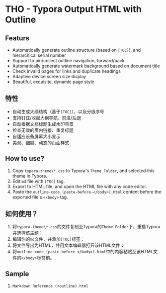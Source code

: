 # THO - Typora Output HTML with Outline

## Featurs

- Automatically generate outline structure (based on `[TOC]`), and hierarchical serial number
- Support to pin/collect outline navigation, forward/back
- Automatically generate watermark background based on document title
- Check invalid pages for links and duplicate headings
- Adaptive device screen size display
- Beautiful, exquisite, dynamic page style

## 特性

- 自动生成大纲结构（基于`[TOC]`），以及分级序号
- 支持钉住/收起大纲导航、前进/后退
- 自动根据文档标题生成水印背景
- 检查无效的页内链接、重复标题
- 自适应设备屏幕大小显示
- 美观、细腻、动态的页面样式

## How to use? 

1. Copy `typora-theme\*.css` to Typora's `Theme Folder`, and selected this theme in Typora.
2. Edit `md` file with `[TOC]` tag.
3. Export to HTML file, and open the HTML file with any code editor.
4. Paste the `outline-code_(paste-before-</body>).html` content before the exported file's `</body>` tag.

## 如何使用？

1. 将`typora-theme\*.css`的文件复制至Typora的`Theme Folder`下，重启Typora并选择该主题；
2. 编辑你的`md`文件，并添加`[TOC]`标签；
3. 将文件导出为HTML，并用文本编辑器打开该HTML文件；
4. 将`outline-code_(paste-before-</body>).html`中的内容粘贴至该HTML文件的`</body>`标签前。

## Sample

1. `Markdown Reference (+outline).html`